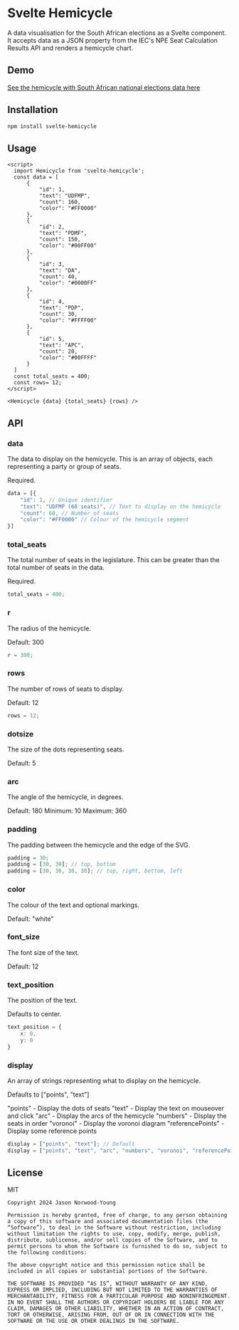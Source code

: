 # Svelte Hemicycle

A data visualisation for the South African elections as a Svelte component. It accepts data as a JSON property from the IEC's NPE Seat Calculation Results API and renders a hemicycle chart.

## Demo

[See the hemicycle with South African national elections data here](https://j-norwood-young.github.io/svelte-hemicycle/)

## Installation

```bash
npm install svelte-hemicycle
```

## Usage

```svelte
<script>
  import Hemicycle from 'svelte-hemicycle';
  const data = [
      {
          "id": 1,
          "text": "UDFMP",
          "count": 160,
          "color": "#FF0000"
      },
      {
          "id": 2,
          "text": "PDMF",
          "count": 150,
          "color": "#00FF00"
      },
      {
          "id": 3,
          "text": "DA",
          "count": 40,
          "color": "#0000FF"
      },
      {
          "id": 4,
          "text": "PDP",
          "count": 30,
          "color": "#FFFF00"
      },
      {
          "id": 5,
          "text": "APC",
          "count": 20,
          "color": "#00FFFF"
      }
  ]
  const total_seats = 400;
  const rows= 12;
</script>

<Hemicycle {data} {total_seats} {rows} />
```

## API

### data

The data to display on the hemicycle. This is an array of objects, each representing a party or group of seats.

Required.

```javascript
data = [{
    "id": 1, // Unique identifier
    "text": "UDFMP (60 seats)", // Text to display on the hemicycle
    "count": 60, // Number of seats
    "color": "#FF0000" // Colour of the hemicycle segment
}]
```

### total_seats

The total number of seats in the legislature. This can be greater than the total number of seats in the data.

Required.

```javascript
total_seats = 400;
```

### r

The radius of the hemicycle.

Default: 300

```javascript
r = 300;
```

### rows

The number of rows of seats to display.

Default: 12

```javascript
rows = 12;
```

### dotsize

The size of the dots representing seats.

Default: 5

### arc

The angle of the hemicycle, in degrees.

Default: 180
Minimum: 10
Maximum: 360


### padding

The padding between the hemicycle and the edge of the SVG. 

```javascript
padding = 30;
padding = [30, 30]; // top, bottom
padding = [30, 30, 30, 30]; // top, right, bottom, left
```

### color

The colour of the text and optional markings.

Default: "white"

### font_size

The font size of the text.

Default: 12

### text_position

The position of the text.

Defaults to center.

```javascript
text_position = {
    x: 0,
    y: 0
}
```

### display

An array of strings representing what to display on the hemicycle.

Defaults to ["points", "text"]

"points" - Display the dots of seats
"text" - Display the text on mouseover and click
"arc" - Display the arcs of the hemicycle
"numbers" - Display the seats in order
"voronoi" - Display the voronoi diagram
"referencePoints" - Display some reference points

```javascript
display = ["points", "text"]; // Default
display = ["points", "text", "arc", "numbers", "voronoi", "referencePoints"]; // All
```

## License

MIT

```
Copyright 2024 Jason Norwood-Young

Permission is hereby granted, free of charge, to any person obtaining a copy of this software and associated documentation files (the “Software”), to deal in the Software without restriction, including without limitation the rights to use, copy, modify, merge, publish, distribute, sublicense, and/or sell copies of the Software, and to permit persons to whom the Software is furnished to do so, subject to the following conditions:

The above copyright notice and this permission notice shall be included in all copies or substantial portions of the Software.

THE SOFTWARE IS PROVIDED “AS IS”, WITHOUT WARRANTY OF ANY KIND, EXPRESS OR IMPLIED, INCLUDING BUT NOT LIMITED TO THE WARRANTIES OF MERCHANTABILITY, FITNESS FOR A PARTICULAR PURPOSE AND NONINFRINGEMENT. IN NO EVENT SHALL THE AUTHORS OR COPYRIGHT HOLDERS BE LIABLE FOR ANY CLAIM, DAMAGES OR OTHER LIABILITY, WHETHER IN AN ACTION OF CONTRACT, TORT OR OTHERWISE, ARISING FROM, OUT OF OR IN CONNECTION WITH THE SOFTWARE OR THE USE OR OTHER DEALINGS IN THE SOFTWARE.
```